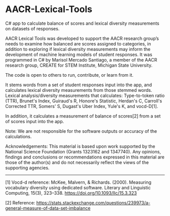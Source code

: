 # AACR-Lexical-Tools
C# app to calculate balance of scores and lexical diversity measurements on datasets of responses.

AACR Lexical Tools was developed to support the AACR research group’s needs to examine how balanced are scores assigned to categories, in addition to exploring if lexical diversity measurements may inform the development of machine learning models of student responses. 
It was programmed in C# by Marisol Mercado Santiago, a member of the AACR research group, CREATE for STEM Institute, Michigan State University.

The code is open to others to run, contribute, or learn from it. 

It stems words from a set of student responses input into the app, and calculates lexical diversity measurements from those stemmed words. 
Lexical analysis/diversity measurements that calculates: Type-to-token ratio (TTR), Brunet's Index, Guiraud's R, Honore's Statistic, Herdan's C, Carroll's Corrected TTR, Somers' S, Dugast's Uber Index, Yule's K, and vocd-D[1].

In addition, it calculates a measurement of balance of scores[2] from a set of scores input into the app. 

Note: We are not responsible for the software outputs or accuracy of the calculations.


Acknowledgements: 
This material is based upon work supported by the National Science Foundation (Grants 1323162 and 1347740). 
Any opinions, findings and conclusions or recommendations expressed in this material are those of the author(s) and do not necessarily reflect the views of the supporting agencies.

------------------------------------------------------------
[1] Vocd-d reference:
McKee, Malvern, & Richards. (2000). Measuring vocabulary diversity using dedicated software. Literary and Linguistic Computing, 15(3), 323–338. https://doi.org/10.1093/llc/15.3.323

[2] Reference: https://stats.stackexchange.com/questions/239973/a-general-measure-of-data-set-imbalance
